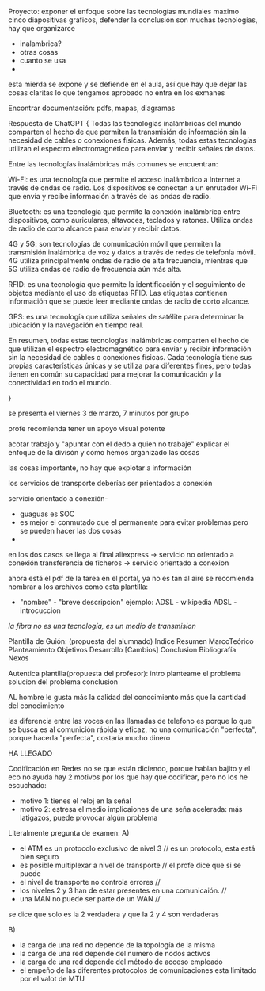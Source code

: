 Proyecto: exponer el enfoque sobre las tecnologías mundiales
maximo cinco diapositivas
graficos, defender la conclusión
son muchas tecnologías, hay que organizarce 
  - inalambrica?
  - otras cosas
  - cuanto se usa
  - 

esta mierda se expone y se defiende en el aula, así que hay que dejar las cosas claritas
lo que tengamos aprobado no entra en los exmanes

Encontrar documentación: pdfs, mapas, diagramas

Respuesta de ChatGPT {
  Todas las tecnologías inalámbricas del mundo comparten el hecho de que permiten la transmisión de información sin la necesidad de cables o conexiones físicas. Además, todas estas tecnologías utilizan el espectro electromagnético para enviar y recibir señales de datos.

Entre las tecnologías inalámbricas más comunes se encuentran:

Wi-Fi: es una tecnología que permite el acceso inalámbrico a Internet a través de ondas de radio. Los dispositivos se conectan a un enrutador Wi-Fi que envía y recibe información a través de las ondas de radio.

Bluetooth: es una tecnología que permite la conexión inalámbrica entre dispositivos, como auriculares, altavoces, teclados y ratones. Utiliza ondas de radio de corto alcance para enviar y recibir datos.

4G y 5G: son tecnologías de comunicación móvil que permiten la transmisión inalámbrica de voz y datos a través de redes de telefonía móvil. 4G utiliza principalmente ondas de radio de alta frecuencia, mientras que 5G utiliza ondas de radio de frecuencia aún más alta.

RFID: es una tecnología que permite la identificación y el seguimiento de objetos mediante el uso de etiquetas RFID. Las etiquetas contienen información que se puede leer mediante ondas de radio de corto alcance.

GPS: es una tecnología que utiliza señales de satélite para determinar la ubicación y la navegación en tiempo real.

En resumen, todas estas tecnologías inalámbricas comparten el hecho de que utilizan el espectro electromagnético para enviar y recibir información sin la necesidad de cables o conexiones físicas. Cada tecnología tiene sus propias características únicas y se utiliza para diferentes fines, pero todas tienen en común su capacidad para mejorar la comunicación y la conectividad en todo el mundo.

}

se presenta el viernes 3 de marzo, 7 minutos por grupo

profe recomienda tener un apoyo visual potente

acotar trabajo y "apuntar con el dedo a quien no trabaje"
explicar el enfoque de la divisón y como hemos organizado las cosas

las cosas importante, no hay que explotar a información

los servicios de transporte deberías ser prientados a conexión

servicio orientado a conexión-
  - guaguas es SOC
  - es mejor el conmutado que el permanente para evitar problemas pero se pueden hacer las dos cosas
  - 

en los dos casos se llega al final
aliexpress -> servicio no orientado a conexión
transferencia de ficheros -> servicio orientado a conexion

ahora está el pdf de la tarea en el portal, ya no es tan al aire
se recomienda nombrar a los archivos como esta plantilla:
  - "nombre" - "breve descripcion"
  ejemplo:
    ADSL - wikipedia
    ADSL - introcuccion

*la fibra no es una tecnología, es un medio de transmision*

Plantilla de Guión: (propuesta del alumnado)
  Indice
  Resumen
  MarcoTeórico
  Planteamiento
  Objetivos
  Desarrollo
    [Cambios]
  Conclusion
  Bibliografía
  Nexos

Autentica plantilla(propuesta del profesor):
  intro
  planteame el problema
  solucion del problema
  conclusion

AL hombre le gusta más la calidad del conocimiento más que la cantidad del conocimiento

las diferencia entre las voces en las llamadas de telefono es porque lo que se busca es al comunición rápida y eficaz, no una
comunicación "perfecta", porque hacerla "perfecta", costaría mucho dinero

HA LLEGADO 

Codificación en Redes
no se que están diciendo, porque hablan bajito y el eco no ayuda
hay 2 motivos por los que hay que codificar, pero no los he escuchado:
- motivo 1: tienes el reloj en la señal
- motivo 2: estresa el medio
implicaiones de una seña acelerada: más latigazos, puede provocar algún problema

Literalmente pregunta de examen:
A)
  - el ATM es un protocolo exclusivo de nivel 3  // es un protocolo, esta está bien seguro
  - es posible multiplexar a nivel de transporte // el profe dice que si se puede 
  - el nivel de transporte no controla errores //
  - los niveles 2 y 3 han de estar presentes en una comunicaión. //
  - una MAN no puede ser parte  de un WAN //

se dice que solo es la 2 verdadera y que la 2 y 4 son verdaderas

B)
  - la carga de una red no depende de la topología de la misma
  - la carga de una red depende del numero de nodos activos
  - la carga de una red depende del método de acceso empleado
  - el empeño de las diferentes protocolos de comunicaciones esta limitado por el valot de MTU